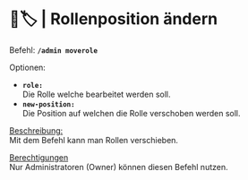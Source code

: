 # 🔄🏷️ | Rollenposition ändern

Befehl: **`/admin moverole`**

Optionen:
- **`role:`**  
  Die Rolle welche bearbeitet werden soll.
- **`new-position:`**  
  Die Position auf welchen die Rolle verschoben werden soll.

<u>Beschreibung:</u>  
 Mit dem Befehl kann man Rollen verschieben.

<u>Berechtigungen</u>  
 Nur Administratoren (Owner) können diesen Befehl nutzen.